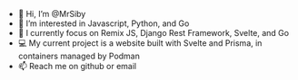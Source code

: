 - 👋 Hi, I’m @MrSiby
- 👀 I’m interested in Javascript, Python, and Go
- 🌱 I currently focus on Remix JS, Django Rest Framework, Svelte, and Go
- 💻 My current project is a website built with Svelte and Prisma, in containers managed by Podman
- 📫 Reach me on github or email

<!---
MrSiby/MrSiby is a ✨ special ✨ repository because its `README.md` (this file) appears on your GitHub profile.
You can click the Preview link to take a look at your changes.
--->
